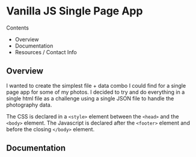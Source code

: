 # Vanilla JS Single Page App

Contents 
- Overview
- Documentation
- Resources / Contact Info

## Overview

I wanted to create the simplest file + data combo I could find for a single page app for some of my photos. I decided to try and do everything in a single html file as a challenge using a single JSON file to handle the photography data. 

The CSS is declared in a `<style>` element between the `<head>` and the `<body>` element. The Javascript is declared after the `<footer>` element and before the closing `</body>` element.

## Documentation

